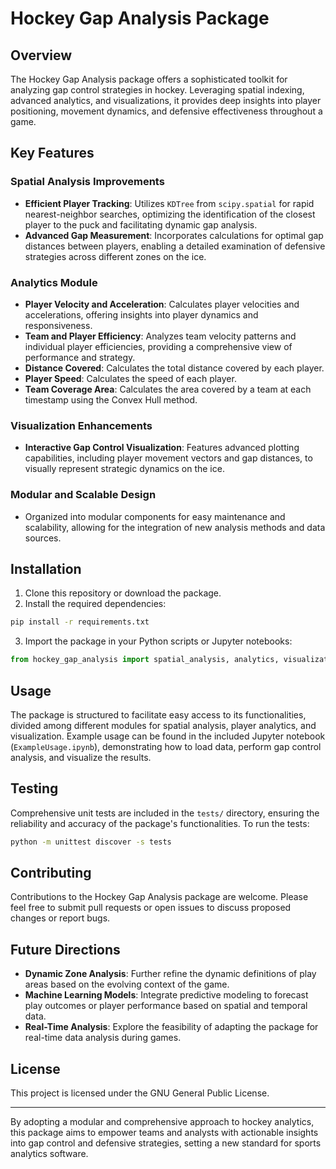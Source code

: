 # Hockey Gap Analysis Package

## Overview

The Hockey Gap Analysis package offers a sophisticated toolkit for analyzing gap control strategies in hockey. Leveraging spatial indexing, advanced analytics, and visualizations, it provides deep insights into player positioning, movement dynamics, and defensive effectiveness throughout a game.

## Key Features

### Spatial Analysis Improvements
- **Efficient Player Tracking**: Utilizes `KDTree` from `scipy.spatial` for rapid nearest-neighbor searches, optimizing the identification of the closest player to the puck and facilitating dynamic gap analysis.
- **Advanced Gap Measurement**: Incorporates calculations for optimal gap distances between players, enabling a detailed examination of defensive strategies across different zones on the ice.

### Analytics Module
- **Player Velocity and Acceleration**: Calculates player velocities and accelerations, offering insights into player dynamics and responsiveness.
- **Team and Player Efficiency**: Analyzes team velocity patterns and individual player efficiencies, providing a comprehensive view of performance and strategy.
- **Distance Covered**: Calculates the total distance covered by each player.
- **Player Speed**: Calculates the speed of each player.
- **Team Coverage Area**: Calculates the area covered by a team at each timestamp using the Convex Hull method.

### Visualization Enhancements
- **Interactive Gap Control Visualization**: Features advanced plotting capabilities, including player movement vectors and gap distances, to visually represent strategic dynamics on the ice.

### Modular and Scalable Design
- Organized into modular components for easy maintenance and scalability, allowing for the integration of new analysis methods and data sources.

## Installation

1. Clone this repository or download the package.
2. Install the required dependencies:

```bash
pip install -r requirements.txt
```

3. Import the package in your Python scripts or Jupyter notebooks:

```python
from hockey_gap_analysis import spatial_analysis, analytics, visualization
```

## Usage

The package is structured to facilitate easy access to its functionalities, divided among different modules for spatial analysis, player analytics, and visualization. Example usage can be found in the included Jupyter notebook (`ExampleUsage.ipynb`), demonstrating how to load data, perform gap control analysis, and visualize the results.

## Testing

Comprehensive unit tests are included in the `tests/` directory, ensuring the reliability and accuracy of the package's functionalities. To run the tests:

```bash
python -m unittest discover -s tests
```

## Contributing

Contributions to the Hockey Gap Analysis package are welcome. Please feel free to submit pull requests or open issues to discuss proposed changes or report bugs.

## Future Directions

- **Dynamic Zone Analysis**: Further refine the dynamic definitions of play areas based on the evolving context of the game.
- **Machine Learning Models**: Integrate predictive modeling to forecast play outcomes or player performance based on spatial and temporal data.
- **Real-Time Analysis**: Explore the feasibility of adapting the package for real-time data analysis during games.

## License

This project is licensed under the GNU General Public License.

---

By adopting a modular and comprehensive approach to hockey analytics, this package aims to empower teams and analysts with actionable insights into gap control and defensive strategies, setting a new standard for sports analytics software.